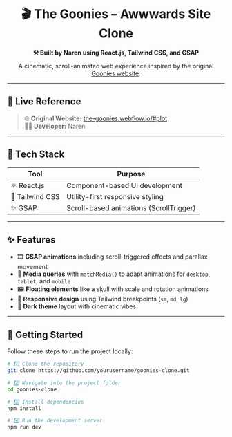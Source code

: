 <h1 align="center">🎬 The Goonies – Awwwards Site Clone</h1>
<p align="center"><strong>⚒️ Built by Naren using React.js, Tailwind CSS, and GSAP</strong></p>
<p align="center">A cinematic, scroll-animated web experience inspired by the original <a href="https://the-goonies.webflow.io/#plot" target="_blank">Goonies website</a>.</p>

---

## 🔗 Live Reference

> 🌐 **Original Website:** [the-goonies.webflow.io/#plot](https://the-goonies.webflow.io/#plot)  
> 👨‍💻 **Developer:** Naren

---

## 🧰 Tech Stack

| Tool         | Purpose                            |
|--------------|-------------------------------------|
| ⚛️ React.js    | Component-based UI development      |
| 🎨 Tailwind CSS | Utility-first responsive styling   |
| ✨ GSAP        | Scroll-based animations (ScrollTrigger) |

---

## ✨ Features

- 🎞️ **GSAP animations** including scroll-triggered effects and parallax movement
- 🧠 **Media queries** with `matchMedia()` to adapt animations for `desktop`, `tablet`, and `mobile`
- 🖼️ **Floating elements** like a skull with scale and rotation animations
- 📱 **Responsive design** using Tailwind breakpoints (`sm`, `md`, `lg`)
- 🌌 **Dark theme** layout with cinematic vibes

---

## 🚀 Getting Started

Follow these steps to run the project locally:

```bash
# 1️⃣ Clone the repository
git clone https://github.com/yourusername/goonies-clone.git

# 2️⃣ Navigate into the project folder
cd goonies-clone

# 3️⃣ Install dependencies
npm install

# 4️⃣ Run the development server
npm run dev
